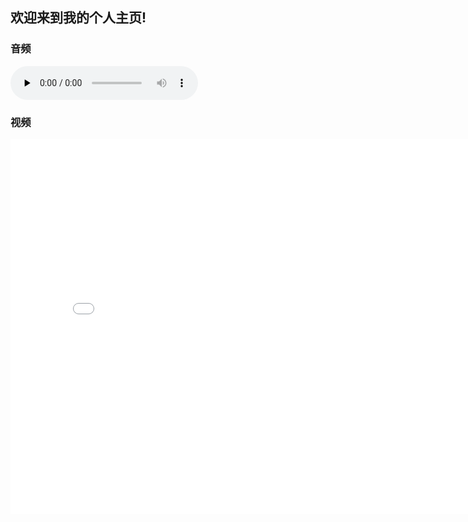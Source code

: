 ## 欢迎来到我的个人主页!

### 音频
<audio id="audio" controls="" preload="none">
      <source id="mp3" src="https://cdn.zhuneiyun.cn/zhunei-audio/material/917ae9832a2e4a26a579350a99b009f4.mp3">
</audio>

### 视频
<iframe src="//player.bilibili.com/player.html?aid=763204015&bvid=BV1s64y187Up&cid=413077855&page=1" scrolling="no" width="800px" height="600px" border="0" frameborder="no" framespacing="0" allowfullscreen="true"> </iframe>


